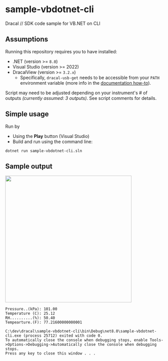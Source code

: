 # sample-vbdotnet-cli
Dracal // SDK code sample for VB.NET on CLI

## Assumptions

Running this repository requires you to have installed:
- .NET (version >= `8.0`)
- Visual Studio (version >= 2022)
- DracalView (version >= `3.2.x`)
  - Specifically, `dracal-usb-get` needs to be accessible from your `PATH` environment variable (more info in the [documentation how-to](https://www.dracal.com/en/programmers_howto/#dracal-usb-get)).

Script may need to be adjusted depending on your instrument's # of outputs _(currently assumed: 3 outputs)_. See script comments for details.


## Simple usage

Run by
- Using the **Play** button (Visual Studio)
- Build and run using the command line:

```
dotnet run sample-vbdotnet-cli.sln
```



## Sample output
<img src="https://github.com/Dracaltech/sample-vbdotnet-cli/assets/1357711/c36941a9-b34a-409f-a000-76f10282fa21" width=400 />

```
Pressure..(kPa): 101.00
Temperature (C): 25.12
RH..........(%): 50.40
Tempearture.(F): 77.21600000000001

C:\dev\dracal\sample-vbdotnet-cli\bin\Debug\net8.0\sample-vbdotnet-cli.exe (process 25712) exited with code 0.
To automatically close the console when debugging stops, enable Tools->Options->Debugging->Automatically close the console when debugging stops.
Press any key to close this window . . .
```
